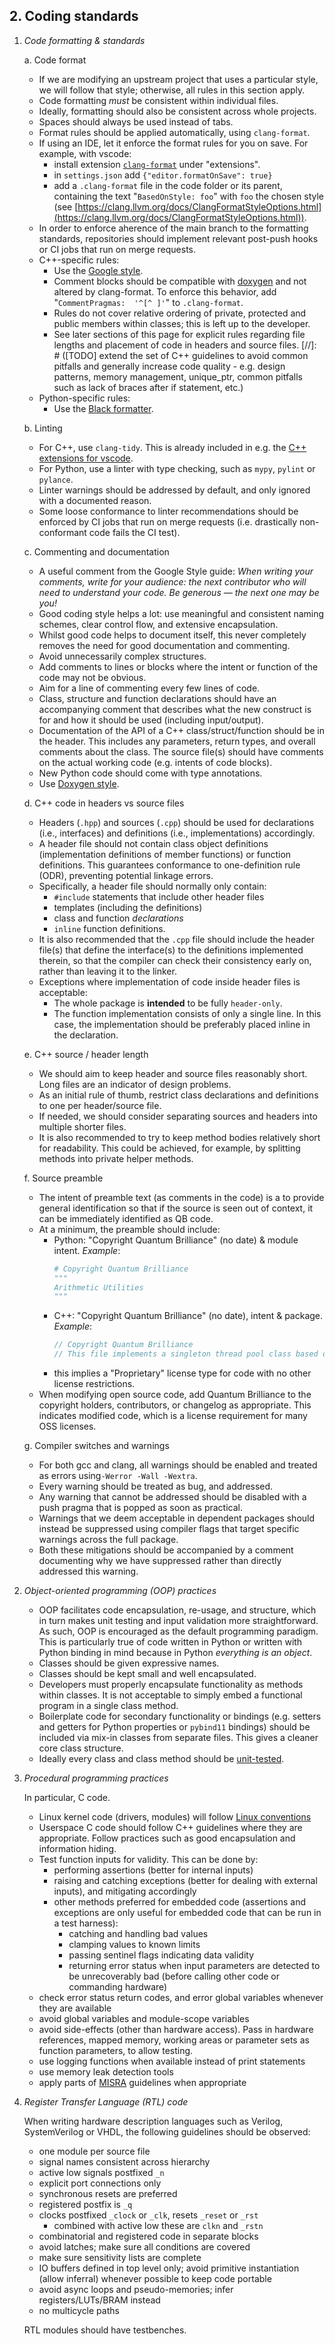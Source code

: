 ## 2. Coding standards

1. *Code formatting & standards*

    a. Code format

      - If we are modifying an upstream project that uses a particular style, we will follow that style; otherwise, all rules in this section apply.
      - Code formatting _must_ be consistent within individual files.
      - Ideally, formatting should also be consistent across whole projects.
      - Spaces should always be used instead of tabs.
      - Format rules should be applied automatically, using `clang-format`.
      - If using an IDE, let it enforce the format rules for you on save. For example, with vscode: 
        - install extension [`clang-format`](https://github.com/xaverh/vscode-clang-format) under "extensions".
        - in `settings.json` add `{"editor.formatOnSave": true}`
        - add a `.clang-format` file in the code folder or its parent, containing the text "`BasedOnStyle: foo`" with `foo` the chosen style (see [https://clang.llvm.org/docs/ClangFormatStyleOptions.html](https://clang.llvm.org/docs/ClangFormatStyleOptions.html)).
      - In order to enforce aherence of the main branch to the formatting standards, repositories should implement relevant post-push hooks or CI jobs that run on merge requests.
      - C++-specific rules:  
        - Use the [Google style](https://google.github.io/styleguide/cppguide.html).
        - Comment blocks should be compatible with [doxygen](https://doxygen.nl/) and not altered by clang-format. To enforce this behavior, add "`CommentPragmas:  '^[^ ]'`" to `.clang-format`.
        - Rules do not cover relative ordering of private, protected and public members within classes; this is left up to the developer.
        - See later sections of this page for explicit rules regarding file lengths and placement of code in headers and source files.
        [//]: # ([TODO] extend the set of C++ guidelines to avoid common pitfalls and generally increase code quality - e.g. design patterns, memory management, unique_ptr, common pitfalls such as lack of braces after if statement, etc.)
      - Python-specific rules:
         - Use the [Black formatter](https://github.com/psf/black).

    b. Linting

      - For C++, use `clang-tidy`.  This is already included in e.g. the [C++ extensions for vscode](https://devblogs.microsoft.com/cppblog/visual-studio-code-c-december-2021-update-clang-tidy/).
      - For Python, use a linter with type checking, such as `mypy`, `pylint` or `pylance`.
      - Linter warnings should be addressed by default, and only ignored with a documented reason.
      - Some loose conformance to linter recommendations should be enforced by CI jobs that run on merge requests (i.e. drastically non-conformant code fails the CI test).

    c. Commenting and documentation

      - A useful comment from the Google Style guide:
        *When writing your comments, write for your audience: the next contributor who will need to understand your code. Be generous — the next one may be you!*
      - Good coding style helps a lot: use meaningful and consistent naming schemes, clear control flow, and extensive encapsulation.
      - Whilst good code helps to document itself, this never completely removes the need for good documentation and commenting.
      - Avoid unnecessarily complex structures.
      - Add comments to lines or blocks where the intent or function of the code may not be obvious.
      - Aim for a line of commenting every few lines of code.
      - Class, structure and function declarations should have an accompanying comment that describes what the new construct is for and how it should be used (including input/output).
      - Documentation of the API of a C++ class/struct/function should be in the header.  This includes any parameters, return types, and overall comments about the class.  The source file(s) should have comments on the actual working code (e.g. intents of code blocks).
      - New Python code should come with type annotations.
      - Use [Doxygen style](https://doxygen.nl/).

    d. C++ code in headers vs source files

      - Headers (`.hpp`) and sources (`.cpp`) should be used for declarations (i.e., interfaces) and definitions (i.e., implementations) accordingly.
      - A header file should not contain class object definitions (implementation definitions of member functions) or function definitions. This guarantees conformance to one-definition rule (ODR), preventing potential linkage errors.
      - Specifically, a header file should normally only contain:
        - `#include` statements that include other header files
        - templates (including the definitions)
        - class and function *declarations*
        - `inline` function definitions.
      - It is also recommended that the `.cpp` file should include the header file(s) that define the interface(s) to the definitions implemented therein, so that the compiler can check their consistency early on, rather than leaving it to the linker.
      - Exceptions where implementation of code inside header files is acceptable:
        - The whole package is **intended** to be fully `header-only`.
        - The function implementation consists of only a single line.  In this case, the implementation should be preferably placed inline in the declaration.

    e. C++ source / header length

      - We should aim to keep header and source files reasonably short. Long files are an indicator of design problems.
      - As an initial rule of thumb, restrict class declarations and definitions to one per header/source file.
      - If needed, we should consider separating sources and headers into multiple shorter files.
      - It is also recommended to try to keep method bodies relatively short for readability. This could be achieved, for example, by splitting methods into private helper methods.

    f. Source preamble

      - The intent of preamble text (as comments in the code) is a to provide general identification so that if the source is seen out of context, it can be immediately identified as QB code.
      - At a minimum, the preamble should include:
        - Python: "Copyright Quantum Brilliance" (no date) & module intent.
          *Example*:
          ```python
          # Copyright Quantum Brilliance
          """
          Arithmetic Utilities
          """
          ```
        - C++: "Copyright Quantum Brilliance" (no date), intent & package. 
          *Example*:
          ```Cpp
          // Copyright Quantum Brilliance
          // This file implements a singleton thread pool class based on std::thread
          ```
        - this implies a "Proprietary" license type for code with no other license restrictions.
      - When modifying open source code, add Quantum Brilliance to the copyright holders, contributors, or changelog as appropriate.  This indicates modified code, which is a license requirement for many OSS licenses.

    g. Compiler switches and warnings

      - For both gcc and clang, all warnings should be enabled and treated as errors using`-Werror -Wall -Wextra`.
      - Every warning should be treated as bug, and addressed.
      - Any warning that cannot be addressed should be disabled with a push pragma that is popped as soon as practical.
      - Warnings that we deem acceptable in dependent packages should instead be suppressed using compiler flags that target specific warnings across the full package.
      - Both these mitigations should be accompanied by a comment documenting why we have suppressed rather than directly addressed this warning.

2. *Object-oriented programming (OOP) practices*

    - OOP facilitates code encapsulation, re-usage, and structure, which in turn makes unit testing and input validation more straightforward. As such, OOP is encouraged as the default programming paradigm. This is particularly true of code written in Python or written with Python binding in mind because in Python _everything is an object_.
    - Classes should be given expressive names.
    - Classes should be kept small and well encapsulated.
    - Developers must properly encapsulate functionality as methods within classes. It is not acceptable to simply embed a functional program in a single class method.
    - Boilerplate code for secondary functionality or bindings (e.g. setters and getters for Python properties or `pybind11` bindings) should be included via mix-in classes from separate files. This gives a cleaner core class structure.
    - Ideally every class and class method should be [unit-tested](devops.md#unit_tests).

3. *Procedural programming practices*

    In particular, C code.

    - Linux kernel code (drivers, modules) will follow [Linux conventions](https://www.kernel.org/doc/html/v4.10/process/coding-style.html)
    - Userspace C code should follow C++ guidelines where they are appropriate.  Follow practices such as good encapsulation and information hiding.
    - Test function inputs for validity. This can be done by:
        - performing assertions (better for internal inputs)
        - raising and catching exceptions (better for dealing with external inputs), and mitigating accordingly
        - other methods preferred for embedded code (assertions and exceptions are only useful for embedded code that can be run in a test harness):
            - catching and handling bad values
            - clamping values to known limits
            - passing sentinel flags indicating data validity
            - returning error status when input parameters are detected to be unrecoverably bad (before calling other code or commanding hardware)
    - check error status return codes, and error global variables whenever they are available
    - avoid global variables and module-scope variables
    - avoid side-effects (other than hardware access).  Pass in hardware references, mapped memory, working areas or parameter sets as function parameters, to allow testing.
    - use logging functions when available instead of print statements
    - use memory leak detection tools
    - apply parts of [MISRA](https://en.wikipedia.org/wiki/MISRA_C) guidelines when appropriate

4.  *Register Transfer Language (RTL) code*

    When writing hardware description languages such as Verilog, SystemVerilog or VHDL, the following guidelines should be observed:

    - one module per source file
    - signal names consistent across hierarchy
    - active low signals postfixed `_n`
    - explicit port connections only
    - synchronous resets are preferred
    - registered postfix is `_q`
    - clocks postfixed `_clock` or `_clk`, resets `_reset` or `_rst`
        - combined with active low these are `clkn` and `_rstn`
    - combinatorial and registered code in separate blocks
    - avoid latches; make sure all conditions are covered
    - make sure sensitivity lists are complete
    - IO buffers defined in top level only; avoid primitive instantiation (allow inferral) whenever possible to keep code portable
    - avoid async loops and pseudo-memories; infer registers/LUTs/BRAM instead
    - no multicycle paths

    RTL modules should have testbenches.

<!---
5. *Safety-critical code*

Code that controls thermal, power, cooling, laser, RF energy or high voltages.
TBA
--->



